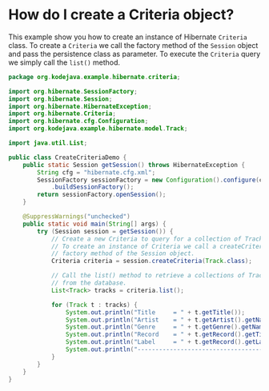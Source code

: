 # How do I create a Criteria object?

This example show you how to create an instance of Hibernate `Criteria` class. To create a `Criteria` we call the factory method of the `Session` object and pass the persistence class as parameter. To execute the `Criteria` query we simply call the `list()` method.

```java
package org.kodejava.example.hibernate.criteria;

import org.hibernate.SessionFactory;
import org.hibernate.Session;
import org.hibernate.HibernateException;
import org.hibernate.Criteria;
import org.hibernate.cfg.Configuration;
import org.kodejava.example.hibernate.model.Track;

import java.util.List;

public class CreateCriteriaDemo {
    public static Session getSession() throws HibernateException {
        String cfg = "hibernate.cfg.xml";
        SessionFactory sessionFactory = new Configuration().configure(cfg)
            .buildSessionFactory();
        return sessionFactory.openSession();
    }

    @SuppressWarnings("unchecked")
    public static void main(String[] args) {
        try (Session session = getSession()) {
            // Create a new Criteria to query for a collection of Tracks.
            // To create an instance of Criteria we call a createCriteria()
            // factory method of the Session object.
            Criteria criteria = session.createCriteria(Track.class);

            // Call the list() method to retrieve a collections of Tracks
            // from the database.
            List<Track> tracks = criteria.list();

            for (Track t : tracks) {
                System.out.println("Title     = " + t.getTitle());
                System.out.println("Artist    = " + t.getArtist().getName());
                System.out.println("Genre     = " + t.getGenre().getName());
                System.out.println("Record    = " + t.getRecord().getTitle());
                System.out.println("Label     = " + t.getRecord().getLabel().getName());
                System.out.println("-----------------------------------");
            }
        }
    }
}
```

